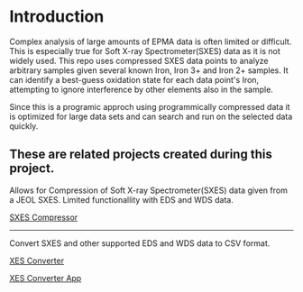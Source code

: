 # Introduction
Complex analysis of large amounts of EPMA data is often limited or difficult. This is especially true for Soft X-ray Spectrometer(SXES) data as it is not widely used.
This repo uses compressed SXES data points to analyze arbitrary samples given several known Iron, Iron 3+ and Iron 2+ samples. It can identify a best-guess oxidation 
state for each data point's Iron, attempting to ignore interference by other elements also in the sample.

Since this is a programic approch using programmically compressed data it is optimized for large data sets and can search and run on the selected data quickly.


## These are related projects created during this project.

Allows for Compression of Soft X-ray Spectrometer(SXES) data given from a JEOL SXES. Limited functionallity with EDS and WDS data.

[SXES Compressor](https://github.com/Bob620/sxes-compressor)

----

Convert SXES and other supported EDS and WDS data to CSV format.

[XES Converter](https://github.com/Bob620/xes_converter)

[XES Converter App](https://github.com/Bob620/xes_converter_app)
